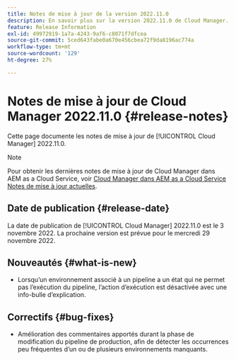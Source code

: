 ```yaml
---
title: Notes de mise à jour de la version 2022.11.0
description: En savoir plus sur la version 2022.11.0 de Cloud Manager.
feature: Release Information
exl-id: 49972919-1a7a-4243-9af6-c8071f7dfcea
source-git-commit: 5ced643fabe0a670e456cbea72f9da8196ac774a
workflow-type: tm+mt
source-wordcount: '129'
ht-degree: 27%

---
```


# Notes de mise à jour de Cloud Manager 2022.11.0 {#release-notes}

Cette page documente les notes de mise à jour de [!UICONTROL Cloud Manager] 2022.11.0.

>[!NOTE]
>
>Pour obtenir les dernières notes de mise à jour de Cloud Manager dans AEM as a Cloud Service, voir [Cloud Manager dans AEM as a Cloud Service Notes de mise à jour actuelles](https://experienceleague.adobe.com/en/docs/experience-manager-cloud-service/content/release-notes/cloud-manager/current).

## Date de publication {#release-date}

La date de publication de [!UICONTROL Cloud Manager] 2022.11.0 est le 3 novembre 2022. La prochaine version est prévue pour le mercredi 29 novembre 2022.

## Nouveautés {#what-is-new}

* Lorsqu’un environnement associé à un pipeline a un état qui ne permet pas l’exécution du pipeline, l’action d’exécution est désactivée avec une info-bulle d’explication.

## Correctifs {#bug-fixes}

* Amélioration des commentaires apportés durant la phase de modification du pipeline de production, afin de détecter les occurrences peu fréquentes d’un ou de plusieurs environnements manquants.
